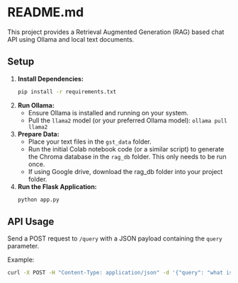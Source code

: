 # README.md

This project provides a Retrieval Augmented Generation (RAG) based chat API using Ollama and local text documents.

## Setup

1.  **Install Dependencies:**
    ```bash
    pip install -r requirements.txt
    ```
2.  **Run Ollama:**
    * Ensure Ollama is installed and running on your system.
    * Pull the `llama2` model (or your preferred Ollama model): `ollama pull llama2`
3.  **Prepare Data:**
    * Place your text files in the `gst_data` folder.
    * Run the initial Colab notebook code (or a similar script) to generate the Chroma database in the `rag_db` folder. This only needs to be run once.
    * If using Google drive, download the rag\_db folder into your project folder.
4.  **Run the Flask Application:**
    ```bash
    python app.py
    ```

## API Usage

Send a POST request to `/query` with a JSON payload containing the `query` parameter.

Example:

```bash
curl -X POST -H "Content-Type: application/json" -d '{"query": "what is the taxatbility provision for road construction under annuity model in GST give all the legal provisions, classifcation, ciruclars and notifcations also"}' http://localhost:5000/query